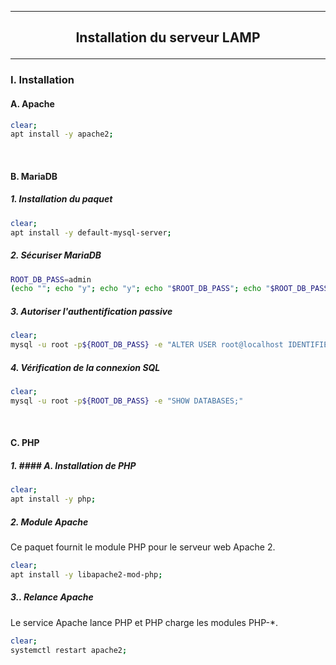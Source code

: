 ------------------------------------------------------------------------------------------------------------------------------------------------------------------------------------------------------------------------------------------------------------
## <p align='center'> Installation du serveur LAMP </p>

------------------------------------------------------------------------------------------------------------------------------------------------------------------------------------------------------------------------------------------------------------
### I. Installation
#### A. Apache
```bash
clear;
apt install -y apache2;
```

<br />

#### B. MariaDB
##### 1. Installation du paquet
```bash
clear;
apt install -y default-mysql-server;
```
##### 2. Sécuriser MariaDB
```bash
ROOT_DB_PASS=admin
(echo ""; echo "y"; echo "y"; echo "$ROOT_DB_PASS"; echo "$ROOT_DB_PASS"; echo "y"; echo "y"; echo "y"; echo "y") | mysql_secure_installation | 1>/dev/null;
```
##### 3. Autoriser l'authentification passive
```bash
clear;
mysql -u root -p${ROOT_DB_PASS} -e "ALTER USER root@localhost IDENTIFIED VIA mysql_native_password USING PASSWORD('admin');"
```
##### 4. Vérification de la connexion SQL
```bash
clear;
mysql -u root -p${ROOT_DB_PASS} -e "SHOW DATABASES;"
```

<br />

#### C. PHP
##### 1. #### A. Installation de PHP
```bash
clear;
apt install -y php;
```

##### 2. Module Apache
Ce paquet fournit le module PHP pour le serveur web Apache 2.
```bash
clear;
apt install -y libapache2-mod-php;
```

##### 3.. Relance Apache
Le service Apache lance PHP et PHP charge les modules PHP-*.
```bash
clear;
systemctl restart apache2;
```
